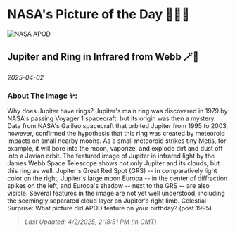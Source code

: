 
# NASA's Picture of the Day 🧑‍🚀💫

  ![NASA APOD](https://apod.nasa.gov/apod/image/2503/JupiterRing_WebbSchmidt_2429.jpg)
  
  ## Jupiter and Ring in Infrared from Webb 🪄🌌
  
  _2025-04-02_
  
  ### About The Image ✨: 
  
  Why does Jupiter have rings?  Jupiter's main ring was discovered in 1979 by NASA's passing Voyager 1 spacecraft, but its origin was then a mystery.  Data from NASA's Galileo spacecraft that orbited Jupiter from 1995 to 2003, however, confirmed the hypothesis that this ring was created by meteoroid impacts on small nearby moons.  As a small meteoroid strikes tiny Metis, for example, it will bore into the moon, vaporize, and explode dirt and dust off into a Jovian orbit. The featured image of Jupiter in infrared light by the James Webb Space Telescope shows not only Jupiter and its clouds, but this ring as well. Jupiter's Great Red Spot (GRS) -- in comparatively light color on the right, Jupiter's large moon Europa -- in the center of diffraction spikes on the left, and Europa's shadow -- next to the GRS -- are also visible. Several features in the image are not yet well understood, including the seemingly separated cloud layer on Jupiter's right limb.    Celestial Surprise: What picture did APOD feature on your birthday? (post 1995)
  
  
  
  > _Last Updated: 4/2/2025, 2:18:51 PM (in GMT)_
  